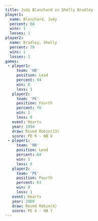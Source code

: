 ```yaml
---
title: Judy Blanchard vs Shelly Bradley
player1:               
  name: Blanchard, Judy
  percent: 80          
  wins: 1              
  losses: 1            
player2:               
  name: Bradley, Shelly
  percent: 70          
  wins: 1              
  losses: 1            
games:
 - player1:        
     team: 'NB'    
     position: Lead
     percent: 94   
     win: 0        
     loss: 1       
   player2:          
     team: 'PE'      
     position: Fourth
     percent: 76     
     win: 1          
     loss: 0         
   event: Hearts        
   year: 1994           
   draw: Round Robin(13)
   score: PE 9 - NB 8   
 - player1:        
     team: 'NB'    
     position: Lead
     percent: 64   
     win: 1        
     loss: 0       
   player2:          
     team: 'PE'      
     position: Fourth
     percent: 63     
     win: 0          
     loss: 1         
   event: Hearts       
   year: 2000          
   draw: Round Robin(4)
   score: PE 4 - NB 7  
---
```

